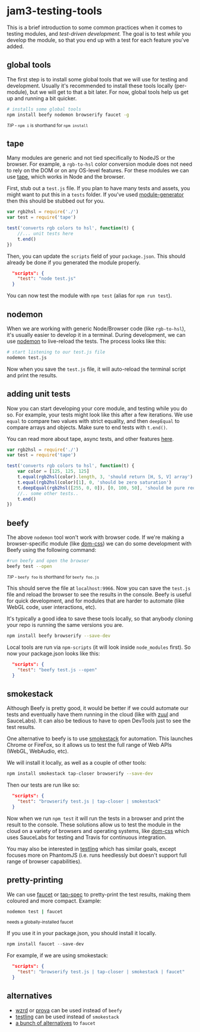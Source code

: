 # jam3-testing-tools

This is a brief introduction to some common practices when it comes to testing modules, and *test-driven development.* The goal is to test *while* you develop the module, so that you end up with a test for each feature you've added. 

## global tools

The first step is to install some global tools that we will use for testing and development. Usually it's recommended to install these tools locally (per-module), but we will get to that a bit later. For now, global tools help us get up and running a bit quicker.

```sh
# installs some global tools
npm install beefy nodemon browserify faucet -g
```

<sup>*TIP* - `npm i` is shorthand for `npm install`</sup>

## tape

Many modules are generic and not tied specifically to NodeJS or the browser. For example, a `rgb-to-hsl` color conversion module does not need to rely on the DOM or on any OS-level features. For these modules we can use [tape](https://www.npmjs.com/package/tape), which works in Node and the browser.

First, stub out a `test.js` file. If you plan to have many tests and assets, you might want to put this in a `tests` folder. If you've used [module-generator](https://github.com/Jam3/Jam3Lessons/wiki/Making-Modules) then this should be stubbed out for you.

```js
var rgb2hsl = require('./')
var test = require('tape')

test('converts rgb colors to hsl', function(t) {
    //... unit tests here
    t.end()
})
```

Then, you can update the `scripts` field of your `package.json`. This should already be done if you generated the module properly.

```json
  "scripts": {
    "test": "node test.js"
  }
```

You can now test the module with `npm test` (alias for `npm run test`).

## nodemon

When we are working with generic Node/Browser code (like `rgb-to-hsl`), it's usually easier to develop it in a terminal. During development, we can use [nodemon](https://www.npmjs.com/package/nodemon) to live-reload the tests. The process looks like this:

```sh
# start listening to our test.js file
nodemon test.js
```

Now when you save the `test.js` file, it will auto-reload the terminal script and print the results. 

## adding unit tests

Now you can start developing your core module, and testing while you do so. For example, your tests might look like this after a few iterations. We use `equal` to compare two values with strict equality, and then `deepEqual` to compare arrays and objects. Make sure to end tests with `t.end()`. 

You can read more about tape, async tests, and other features [here](http://substack.net/how_I_write_tests_for_node_and_the_browser). 

```js
var rgb2hsl = require('./')
var test = require('tape')

test('converts rgb colors to hsl', function(t) {
    var color = [125, 125, 125]
    t.equal(rgb2hsl(color).length, 3, 'should return [H, S, V] array')
    t.equal(rgb2hsl(color)[1], 0, 'should be zero saturation')
    t.deepEqual(rgb2hsl([255, 0, 0]), [0, 100, 50], 'should be pure red')
    //.. some other tests..
    t.end()
})
```

## beefy

The above `nodemon` tool won't work with browser code. If we're making a browser-specific module (like [dom-css](https://github.com/mattdesl/dom-css)) we can do some development with Beefy using the following command:

```sh
#run beefy and open the browser
beefy test --open
```

<sup>*TIP* - `beefy foo` is shorthand for `beefy foo.js`</sup>

This should serve the file at `localhost:9966`. Now you can save the `test.js` file and reload the browser to see the results in the console. Beefy is useful for quick development, and for modules that are harder to automate (like WebGL code, user interactions, etc). 

It's typically a good idea to save these tools locally, so that anybody cloning your repo is running the same versions you are. 

```sh
npm install beefy browserify --save-dev
```

Local tools are run via `npm-scripts` (it will look inside `node_modules` first). So now your package.json looks like this:

```json
  "scripts": {
    "test": "beefy test.js --open"
  }
```

## smokestack

Although Beefy is pretty good, it would be better if we could automate our tests and eventually have them running in the cloud (like with [zuul](https://github.com/defunctzombie/zuul) and SauceLabs). It can also be tedious to have to open DevTools just to see the test results. 

One alternative to beefy is to use [smokestack](https://www.npmjs.com/package/smokestack) for automation. This launches Chrome or FireFox, so it allows us to test the full range of Web APIs (WebGL, WebAudio, etc).

We will install it locally, as well as a couple of other tools:

```sh
npm install smokestack tap-closer browserify --save-dev
```

Then our tests are run like so:

```json
  "scripts": {
    "test": "browserify test.js | tap-closer | smokestack"
  }
```

Now when we run `npm test` it will run the tests in a browser and print the result to the console. These solutions allow us to test the module in the cloud on a variety of browsers and operating systems, like [dom-css](https://github.com/mattdesl/dom-css) which uses SauceLabs for testing and Travis for continuous integration. 

You may also be interested in [testling](https://www.npmjs.com/package/testling) which has similar goals, except focuses more on PhantomJS (i.e. runs heedlessly but doesn't support full range of browser capabilities). 

## pretty-printing

We can use [faucet](https://www.npmjs.com/package/faucet) or [tap-spec](https://www.npmjs.com/package/tap-spec) to pretty-print the test results, making them coloured and more compact. Example: 

```sh
nodemon test | faucet 
```

<sup>needs a globally-installed faucet</sup>

If you use it in your package.json, you should install it locally.

```js 
npm install faucet --save-dev
```

For example, if we are using smokestack:

```json
  "scripts": {
    "test": "browserify test.js | tap-closer | smokestack | faucet"
  }
```

## alternatives

- [wzrd](https://www.npmjs.com/package/wzrd) or [prova](https://www.npmjs.com/package/prova) can be used instead of `beefy`
- [testling](https://www.npmjs.com/package/testling) can be used instead of `smokestack`
- [a bunch of alternatives](https://github.com/substack/tape#pretty-reporters) to `faucet`
